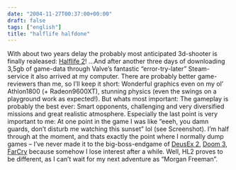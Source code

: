 ```yaml
---
date: "2004-11-27T00:37:00+00:00"
draft: false
tags: ["english"]
title: "halflife halfdone"
---
```


With about two years delay the probably most anticipated 3d-shooter
is finally realeased: [Halflife 2](http://www.halflife2.com)!
...And after another three days of downloading 3,5gb of game-data
through Valve’s fantastic “error-try-later” Steam-service it also
arrived at my computer. There are probably better game-reviewers
than me, so I’ll keep it short: Wonderful graphics even on my ol’
Athlon1800 (+ Radeon9600XT), stunning physics (even the swings on a
playground work as expected!). But whats most important: The
gameplay is probably the best ever: Smart opponents, challenging
and very diversified missions and great realistic atmosphere.
Especially the last point is very important to me: At one point in
the game I was like “eeeh, you damn guards, don’t disturb me
watching this sunset” lol (see Screenshot). I’m half through at the
moment, and thats exactly the point where I normally dump games –
I’ve never made it to the big-boss-endgame of
[DeusEx 2](http://www.deusex.com/),
[Doom 3](http://www.doom3.com/), [FarCry](http://www.farcry.de)
because somehow I lose interest after a while. Well, HL2 proves to
be different, as I can’t wait for my next adventure as “Morgan
Freeman”.




